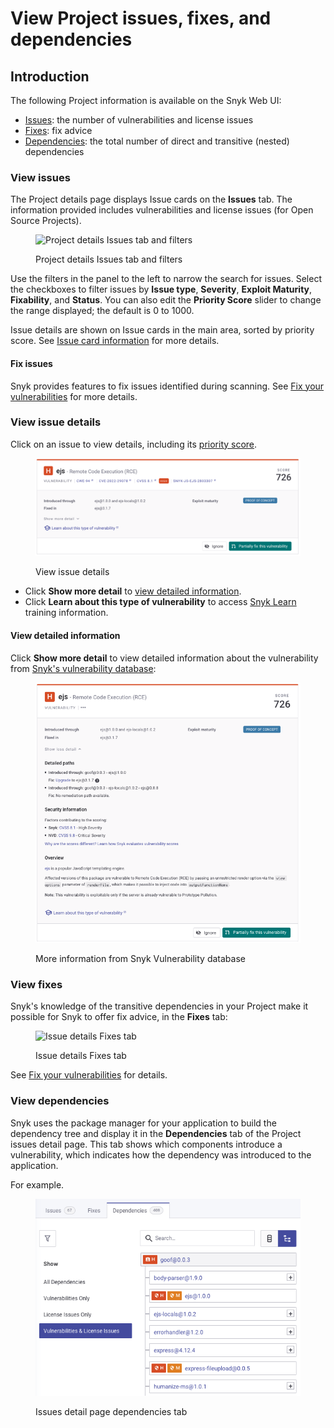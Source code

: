 # View Project issues, fixes, and dependencies

## Introduction

The following Project information is available on the Snyk Web UI:

* [Issues](view-project-issues-fixes-and-dependencies.md#view-issues): the number of vulnerabilities and license issues
* [Fixes](view-project-issues-fixes-and-dependencies.md#view-fixes): fix advice
* [Dependencies](view-project-issues-fixes-and-dependencies.md#view-dependencies): the total number of direct and transitive (nested) dependencies

### View issues

The Project details page displays Issue cards on the **Issues** tab. The information provided includes vulnerabilities and license issues (for Open Source Projects).

<figure><img src="../../.gitbook/assets/Screenshot 2021-10-19 at 11.49.30.png" alt="Project details Issues tab and filters"><figcaption><p>Project details Issues tab and filters</p></figcaption></figure>

Use the filters in the panel to the left to narrow the search for issues. Select the checkboxes to filter issues by **Issue type**, **Severity**, **Exploit Maturity**, **Fixability**, and **Status**. You can also edit the **Priority Score** slider to change the range displayed; the default is 0 to 1000.

Issue details are shown on Issue cards in the main area, sorted by priority score. See [Issue card information](issue-card-information.md) for more details.

#### Fix issues

Snyk provides features to fix issues identified during scanning. See [Fix your vulnerabilities](../../scan-application-code/snyk-open-source/starting-to-fix-vulnerabilities/fix-your-vulnerabilities.md) for more details.

### View issue details

Click on an issue to view details, including its [priority score](../prioritizing-issues/priority-score.md).

<div align="left">

<figure><img src="../../.gitbook/assets/Screenshot 2023-06-13 at 08.43.14.png" alt="View issue details"><figcaption><p>View issue details</p></figcaption></figure>

</div>

* Click **Show more detail** to [view detailed information](view-project-issues-fixes-and-dependencies.md#introduction).
* Click **Learn about this type of vulnerability** to access [Snyk Learn](../../more-info/snyk-learn.md) training information.

#### View detailed information

Click **Show more detail** to view detailed information about the vulnerability from [Snyk's vulnerability database](https://snyk.io/product/vulnerability-database/):

<div align="left">

<figure><img src="../../.gitbook/assets/Screenshot 2023-06-13 at 08.47.54.png" alt="More information from Snyk Vulnerability database"><figcaption><p>More information from Snyk Vulnerability database</p></figcaption></figure>

</div>

### View fixes

Snyk's knowledge of the transitive dependencies in your Project make it possible for Snyk to offer fix advice, in the **Fixes** tab:

<div align="left">

<figure><img src="../../.gitbook/assets/Screenshot 2021-10-19 at 11.57.07.png" alt="Issue details Fixes tab"><figcaption><p>Issue details Fixes tab</p></figcaption></figure>

</div>

See [Fix your vulnerabilities](../../scan-application-code/snyk-open-source/starting-to-fix-vulnerabilities/fix-your-vulnerabilities.md) for details.

### View dependencies

Snyk uses the package manager for your application to build the dependency tree and display it in the **Dependencies** tab of the Project issues detail page. This tab shows which components introduce a vulnerability, which indicates how the dependency was introduced to the application.

For example.

<div align="left">

<figure><img src="../../.gitbook/assets/Screenshot 2023-06-13 at 08.57.23.png" alt="Issues detail page dependencies tab"><figcaption><p>Issues detail page dependencies tab</p></figcaption></figure>

</div>
